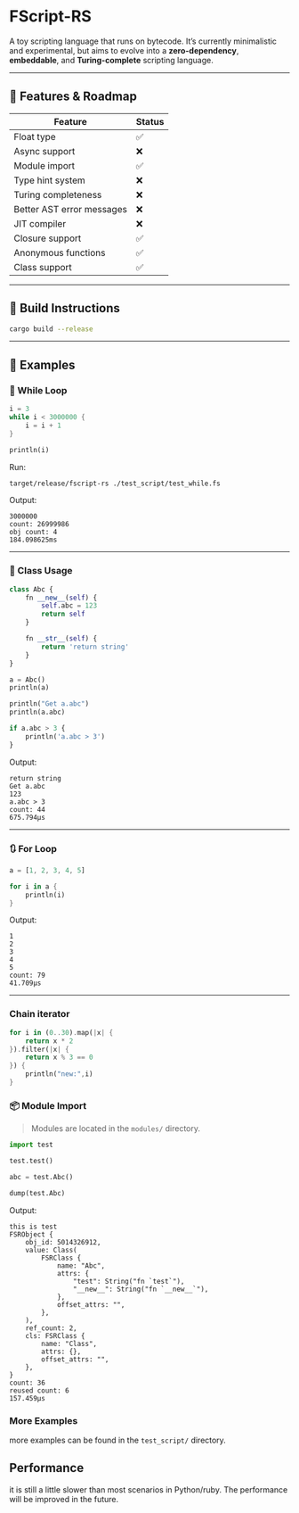 

# FScript-RS

A toy scripting language that runs on bytecode. It’s currently minimalistic and experimental, but aims to evolve into a **zero-dependency**, **embeddable**, and **Turing-complete** scripting language.

---

## 🚀 Features & Roadmap

| Feature                   | Status |
| ------------------------- | ------ |
| Float type                | ✅      |
| Async support             | ❌      |
| Module import             | ✅      |
| Type hint system          | ❌      |
| Turing completeness       | ❌      |
| Better AST error messages | ❌      |
| JIT compiler              | ❌      |
| Closure support           | ✅      |
| Anonymous functions       | ✅      |
| Class support             | ✅      |

---

## 🔧 Build Instructions

```bash
cargo build --release
```

---

## 🧪 Examples

### 🔁 While Loop

```rust
i = 3
while i < 3000000 {
    i = i + 1
}

println(i)
```

Run:

```bash
target/release/fscript-rs ./test_script/test_while.fs
```

Output:

```
3000000
count: 26999986
obj count: 4
184.098625ms
```

---

### 🧱 Class Usage

```python
class Abc {
    fn __new__(self) {
        self.abc = 123
        return self
    }

    fn __str__(self) {
        return 'return string'
    }
}

a = Abc()
println(a)

println("Get a.abc")
println(a.abc)

if a.abc > 3 {
    println('a.abc > 3')
}
```

Output:

```
return string
Get a.abc
123
a.abc > 3
count: 44
675.794µs
```

---

### 🔃 For Loop

```rust
a = [1, 2, 3, 4, 5]

for i in a {
    println(i)
}
```

Output:

```
1
2
3
4
5
count: 79
41.709µs
```

---

### Chain iterator

```rust
for i in (0..30).map(|x| {
    return x * 2
}).filter(|x| {
    return x % 3 == 0
}) {
    println("new:",i)
}
```

### 📦 Module Import

> Modules are located in the `modules/` directory.

```python
import test

test.test()

abc = test.Abc()

dump(test.Abc)
```

Output:

```
this is test
FSRObject {
    obj_id: 5014326912,
    value: Class(
        FSRClass {
            name: "Abc",
            attrs: {
                "test": String("fn `test`"),
                "__new__": String("fn `__new__`"),
            },
            offset_attrs: "",
        },
    ),
    ref_count: 2,
    cls: FSRClass {
        name: "Class",
        attrs: {},
        offset_attrs: "",
    },
}
count: 36
reused count: 6
157.459µs
```


### More Examples
more examples can be found in the `test_script/` directory.


## Performance
it is still a little slower than most scenarios in Python/ruby. The performance will be improved in the future.